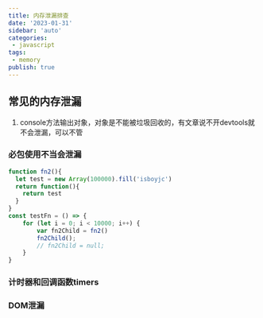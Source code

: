 ```yaml
---
title: 内存泄漏排查
date: '2023-01-31'
sidebar: 'auto'
categories:
 - javascript
tags:
 - memory
publish: true
---
```


## 常见的内存泄漏
1. console方法输出对象，对象是不能被垃圾回收的，有文章说不开devtools就不会泄漏，可以不管

### 必包使用不当会泄漏
```js
function fn2(){
  let test = new Array(100000).fill('isboyjc')
  return function(){
	return test
  }
}
const testFn = () => {
	for (let i = 0; i < 10000; i++) {
		var fn2Child = fn2()
		fn2Child();
		// fn2Child = null;
	}
}
```


###  计时器和回调函数timers
###  DOM泄漏
